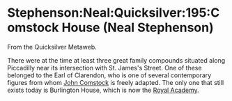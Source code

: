 
# Stephenson:Neal:Quicksilver:195:Comstock House (Neal Stephenson)

From the Quicksilver Metaweb.

There were at the time at least three great family
compounds situated along Piccadilly near its intersection with
St. James's Street. One of these belonged to the Earl of Clarendon,
who is one of several contemporary figures from whom [John Comstock](/stephenson-neal-quicksilver-john-comstock) is
freely adapted. The only one that still exists today is Burlington
House, which is now the [Royal Academy](/royal-academy).
